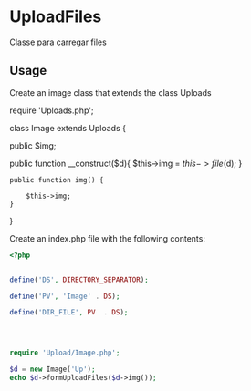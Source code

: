 # UploadFiles
Classe para carregar files 



## Usage

Create an image class that extends the class Uploads


require 'Uploads.php';

class Image extends Uploads {

public $img;

public function __construct($d){
		$this->img = $this->file($d);
}

	public function img() {

		$this->img;
	}
}

Create an index.php file with the following contents:

```php
<?php


define('DS', DIRECTORY_SEPARATOR);

define('PV', 'Image' . DS);

define('DIR_FILE', PV  . DS);




require 'Upload/Image.php';

$d = new Image('Up');
echo $d->formUploadFiles($d->img());







